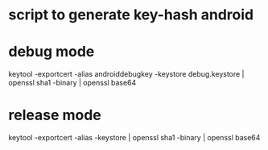 # script to generate key-hash android
# debug mode
keytool -exportcert -alias androiddebugkey -keystore debug.keystore | openssl sha1 -binary | openssl base64
# release mode
keytool -exportcert -alias <aliasName> -keystore <keystoreFilePath> | openssl sha1 -binary | openssl base64
